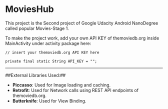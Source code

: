 # MoviesHub

This project is the Second project of Google Udacity Android NanoDegree called popular Movies-Stage 1.

To make the project work, add your own API KEY of themoviedb.org inside MainActivity under activity package here:

`// insert your themoviedb.org API KEY here`

`private final static String API_KEY = "";`


- - - -

##External Libraries Used:##

* **Piccasso**: Used for Image loading and caching.
* **Retrofit**: Used for Network calls using REST API endpoints of themoviedb.org.
* **Butterknife**: Used for View Binding.

    
    
